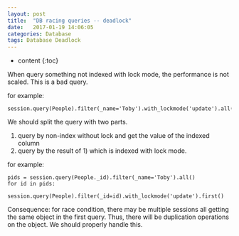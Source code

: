 ```yaml
---
layout: post
title:  "DB racing queries -- deadlock"
date:   2017-01-19 14:06:05
categories: Database
tags: Database Deadlock
---
```


* content
{:toc}

When query something not indexed with lock mode, the performance is not scaled. This is a bad query.

for example:
```
session.query(People).filter(_name='Toby').with_lockmode('update').all()
```

We should split the query with two parts. 
1. query by non-index without lock and get the value of the indexed column
2. query by the result of 1) which is indexed with lock mode.

for example:
```
pids = session.query(People._id).filter(_name='Toby').all()
for id in pids:
    session.query(People).filter(_id=id).with_lockmode('update').first()
```

Consequence: for race condition, there may be multiple sessions all getting the same object in the first query. Thus, there will be duplication operations on the object. We should properly handle this.

